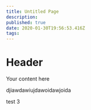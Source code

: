 ```yaml
---
title: Untitled Page
description: 
published: true
date: 2020-01-30T19:56:53.416Z
tags: 
---
```


# Header
Your content here


djiawdawiujdawoidawjoida

test 3